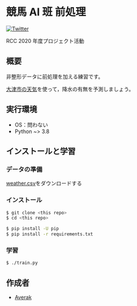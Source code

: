 # 競馬 AI 班 前処理

[![Twitter](https://img.shields.io/badge/Twitter-競馬AI班-blue?style=flat-square&logo=twitter)](https://twitter.com/search?q=%23rcc_keiba)

RCC 2020 年度プロジェクト活動

## 概要

非整形データに前処理を加える練習です。

[大津市の天気](https://drive.google.com/u/0/uc?id=1bncXn4z5ZsgP_6fW3i-HjQdc2WxtEsty&export=download)を使って，降水の有無を予測しましょう。

## 実行環境

- OS：問わない
- Python ~> 3.8

## インストールと学習

### データの準備

[weather.csv](https://drive.google.com/u/0/uc?id=1bncXn4z5ZsgP_6fW3i-HjQdc2WxtEsty&export=download)をダウンロードする

### インストール

```sh
$ git clone <this repo>
$ cd <this repo>

$ pip install -U pip
$ pip install -r requirements.txt
```

### 学習

```sh
$ ./train.py
```

## 作成者

- [Averak](https://github.com/averak)
